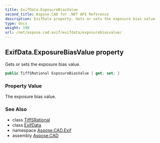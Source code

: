 ```yaml
---
title: ExifData.ExposureBiasValue
second_title: Aspose.CAD for .NET API Reference
description: ExifData property. Gets or sets the exposure bias value
type: docs
weight: 190
url: /net/aspose.cad.exif/exifdata/exposurebiasvalue/
---
```

## ExifData.ExposureBiasValue property

Gets or sets the exposure bias value.

```csharp
public TiffSRational ExposureBiasValue { get; set; }
```

### Property Value

The exposure bias value.

### See Also

* class [TiffSRational](../../../aspose.cad.fileformats.tiff/tiffsrational/)
* class [ExifData](../)
* namespace [Aspose.CAD.Exif](../../exifdata/)
* assembly [Aspose.CAD](../../../)



